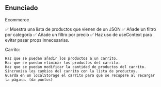 ## Enunciado

Ecommerce

   ✅ Muestra una lista de productos que vienen de un JSON
   ✅ Añade un filtro por categoría
   ✅ Añade un filtro por precio
   ✅ Haz uso de useContext para evitar pasar props innecesarias.

Carrito:

    Haz que se puedan añadir los productos a un carrito.
    Haz que se puedan eliminar los productos del carrito.
    Haz que se puedan modificar la cantidad de productos del carrito.
    Sincroniza los cambios del carrito con la lista de productos.
    Guarda en un localStorage el carrito para que se recupere al recargar la página. (da puntos)
